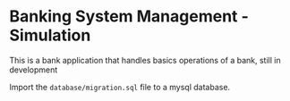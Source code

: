 # Banking System Management - Simulation
This is a bank application that handles basics operations of a bank, still in development<br>

Import the `database/migration.sql` file to a mysql database. 
